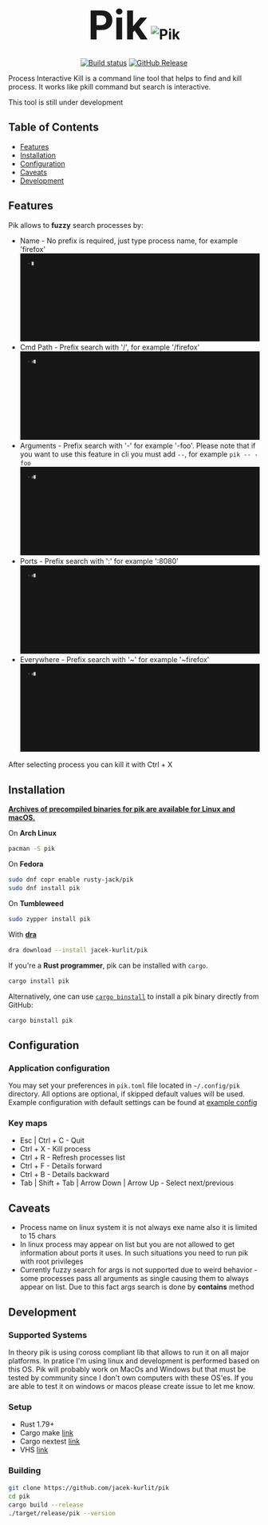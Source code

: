 <div align="center">

<h1>
  <span style="font-size: 80px;">Pik</span>
<picture>
  <source media="(prefers-color-scheme: dark)" srcset="logo_dark.svg">
  <source media="(prefers-color-scheme: light)" srcset="logo_light.svg">
  <img alt="Pik" height="80" src="logo_light.svg"/>
</picture>
</h1>

[![Build status](https://github.com/jacek-kurlit/pik/actions/workflows/on_merge.yml/badge.svg)](https://github.com/jacek-kurlit/pik/actions)
[![GitHub Release](https://img.shields.io/github/v/release/jacek-kurlit/pik)](https://github.com/jacek-kurlit/pik/releases/latest)

</div>

Process Interactive Kill is a command line tool that helps to find and kill process.
It works like pkill command but search is interactive.

This tool is still under development

## Table of Contents

- [Features](#features)
- [Installation](#installation)
- [Configuration](#configuration)
- [Caveats](#caveats)
- [Development](#development)

## Features

Pik allows to **fuzzy** search processes by:

- Name - No prefix is required, just type process name, for example 'firefox'
![Example search by name](docs/search_by_name.gif)
- Cmd Path - Prefix search with '/', for example '/firefox'
![Example search by path](docs/search_by_path.gif)
- Arguments - Prefix search with '-' for example '-foo'. Please note that if you want to use this feature in cli you must add `--`, for example `pik -- -foo`
![Example search by argument](docs/search_by_arg.gif)
- Ports - Prefix search with ':' for example ':8080'
![Example search by port](docs/search_by_port.gif)
- Everywhere - Prefix search with '~' for example '~firefox'
![Example search everywhere](docs/search_everywhere.gif)

After selecting process you can kill it with Ctrl + X

## Installation

**[Archives of precompiled binaries for pik are available for Linux and macOS.](https://github.com/jacek-kurlit/pik/releases)**

On **Arch Linux**

```sh
pacman -S pik
```

On **Fedora**

```sh
sudo dnf copr enable rusty-jack/pik
sudo dnf install pik
```

On **Tumbleweed**

```sh
sudo zypper install pik
```

With **[dra](https://github.com/devmatteini/dra)**

```sh
dra download --install jacek-kurlit/pik
```

If you're a **Rust programmer**, pik can be installed with `cargo`.

```sh
cargo install pik
```

Alternatively, one can use [`cargo binstall`](https://github.com/cargo-bins/cargo-binstall) to install a pik
binary directly from GitHub:

```sh
cargo binstall pik
```

## Configuration

### Application configuration

You may set your preferences in `pik.toml` file located in `~/.config/pik` directory.
All options are optional, if skipped default values will be used.
Example configuration with default settings can be found at [example config](example_config.toml)

### Key maps

- Esc | Ctrl + C - Quit
- Ctrl + X - Kill process
- Ctrl + R - Refresh processes list
- Ctrl + F - Details forward
- Ctrl + B - Details backward
- Tab | Shift + Tab | Arrow Down | Arrow Up - Select next/previous

## Caveats

- Process name on linux system it is not always exe name also it is limited to 15 chars
- In linux process may appear on list but you are not allowed to get information about ports it uses. In such situations you need to run pik with root privileges
- Currently fuzzy search for args is not supported due to weird behavior - some processes pass all arguments as single causing them to always appear on list. Due to this fact args search is done by **contains** method

## Development

### Supported Systems

In theory pik is using coross compliant lib that allows to run it on all major platforms.
In pratice I'm using linux and development is performed based on this OS.
Pik will probably work on MacOs and Windows but that must be tested by community since I don't own computers with these OS'es.
If you are able to test it on windows or macos please create issue to let me know.

### Setup

- Rust 1.79+
- Cargo make [link](https://github.com/sagiegurari/cargo-make)
- Cargo nextest [link](https://github.com/nextest-rs/nextest)
- VHS [link](https://github.com/charmbracelet/vhs)

### Building

```sh
git clone https://github.com/jacek-kurlit/pik
cd pik
cargo build --release
./target/release/pik --version
```
